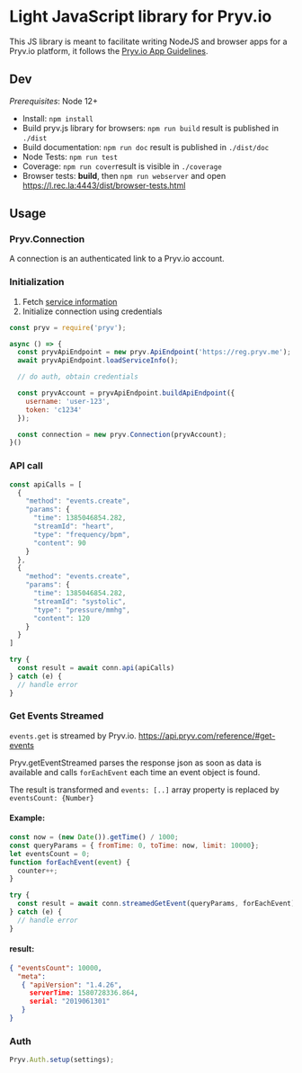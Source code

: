# Light JavaScript library for Pryv.io

This JS library is meant to facilitate writing NodeJS and browser apps for a Pryv.io platform, it follows the [Pryv.io App Guidelines](https://api.pryv.com/guides/app-guidelines/).

## Dev

*Prerequisites*: Node 12+

- Install: `npm install`
- Build pryv.js library for browsers: `npm run build` result is published in `./dist`
- Build documentation: `npm run doc` result is published in `./dist/doc` 
- Node Tests: `npm run test`
- Coverage: `npm run cover`result is visible in `./coverage`
- Browser tests: **build**, then `npm run webserver` and open https://l.rec.la:4443/dist/browser-tests.html

## Usage

### Pryv.Connection

A connection is an authenticated link to a Pryv.io account.

### Initialization

1. Fetch [service information](https://api.pryv.com/reference/#service-info)
2. Initialize connection using credentials

```javascript
const pryv = require('pryv');

async () => {
  const pryvApiEndpoint = new pryv.ApiEndpoint('https://reg.pryv.me');
  await pryvApiEndpoint.loadServiceInfo();

  // do auth, obtain credentials

  const pryvAccount = pryvApiEndpoint.buildApiEndpoint({
    username: 'user-123',
    token: 'c1234'
  });

  const connection = new pryv.Connection(pryvAccount);
}()
```

### API call

```javascript
const apiCalls = [
  {
    "method": "events.create",
    "params": {
      "time": 1385046854.282,
      "streamId": "heart",
      "type": "frequency/bpm",
      "content": 90
    }
  },
  {
    "method": "events.create",
    "params": {
      "time": 1385046854.282,
      "streamId": "systolic",
      "type": "pressure/mmhg",
      "content": 120
    }
  }
]

try {
  const result = await conn.api(apiCalls)
} catch (e) {
  // handle error
}
```

### Get Events Streamed

`events.get`  is streamed by Pryv.io. https://api.pryv.com/reference/#get-events

Pryv.getEventStreamed parses the response json as soon as data is available and calls `forEachEvent` each time an event object is found.

The result is transformed and  `events: [..]` array property is replaced by `eventsCount: {Number}`

#### Example:

``````  javascript
const now = (new Date()).getTime() / 1000;
const queryParams = { fromTime: 0, toTime: now, limit: 10000};
let eventsCount = 0;
function forEachEvent(event) {
  counter++; 
}

try {
  const result = await conn.streamedGetEvent(queryParams, forEachEvent);
} catch (e) {
  // handle error
}
``````

#### result:

```json
{ "eventsCount": 10000,
  "meta": 
   { "apiVersion": "1.4.26",
     serverTime: 1580728336.864,
     serial: "2019061301" 
   } 
}
```





### Auth

```javascript
Pryv.Auth.setup(settings);



```
